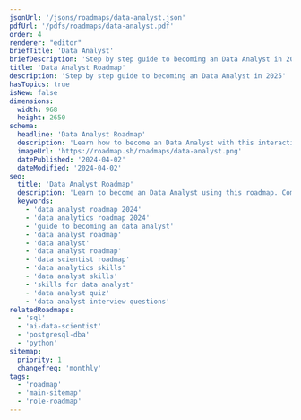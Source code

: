 ```yaml
---
jsonUrl: '/jsons/roadmaps/data-analyst.json'
pdfUrl: '/pdfs/roadmaps/data-analyst.pdf'
order: 4
renderer: "editor"
briefTitle: 'Data Analyst'
briefDescription: 'Step by step guide to becoming an Data Analyst in 2025'
title: 'Data Analyst Roadmap'
description: 'Step by step guide to becoming an Data Analyst in 2025'
hasTopics: true
isNew: false
dimensions:
  width: 968
  height: 2650
schema:
  headline: 'Data Analyst Roadmap'
  description: 'Learn how to become an Data Analyst with this interactive step by step guide in 2023. We also have resources and short descriptions attached to the roadmap items so you can get everything you want to learn in one place.'
  imageUrl: 'https://roadmap.sh/roadmaps/data-analyst.png'
  datePublished: '2024-04-02'
  dateModified: '2024-04-02'
seo:
  title: 'Data Analyst Roadmap'
  description: 'Learn to become an Data Analyst using this roadmap. Community driven, articles, resources, guides, interview questions, quizzes for modern backend development.'
  keywords:
    - 'data analyst roadmap 2024'
    - 'data analytics roadmap 2024'
    - 'guide to becoming an data analyst'
    - 'data analyst roadmap'
    - 'data analyst'
    - 'data analyst roadmap'
    - 'data scientist roadmap'
    - 'data analytics skills'
    - 'data analyst skills'
    - 'skills for data analyst'
    - 'data analyst quiz'
    - 'data analyst interview questions'
relatedRoadmaps:
  - 'sql'
  - 'ai-data-scientist'
  - 'postgresql-dba'
  - 'python'
sitemap:
  priority: 1
  changefreq: 'monthly'
tags:
  - 'roadmap'
  - 'main-sitemap'
  - 'role-roadmap'
---
```

